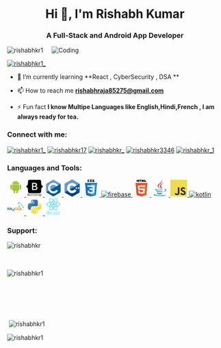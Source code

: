<h1 align="center">Hi 👋, I'm Rishabh Kumar </h1>
<h3 align="center">A Full-Stack and Android App Developer </h3>

<img align="right" alt="Coding" width="400" src="https://media0.giphy.com/media/qgQUggAC3Pfv687qPC/giphy.gif?cid=ecf05e47te9nldnqtkes3to5056qvduvpmkhqxr9qu6fz6si&rid=giphy.gif&ct=g">


<p align="left"> <img src="https://komarev.com/ghpvc/?username=rishabhkr1&label=Profile%20views&color=0e75b6&style=flat" alt="rishabhkr1" /> </p>

<p align="left"> <a href="https://twitter.com/rishabhkr1_" target="blank"><img src="https://img.shields.io/twitter/follow/rishabhkr1_?logo=twitter&style=for-the-badge" alt="rishabhkr1_" /></a> </p>

- 🌱 I’m currently learning **React , CyberSecurity , DSA **

- 📫 How to reach me **rishabhraja85275@gmail.com**

- ⚡ Fun fact **I know Multipe Languages like English,Hindi,French , I am always ready for tea.**

<h3 align="left">Connect with me:</h3>
<p align="left">
<a href="https://twitter.com/rishabhkr1_" target="blank"><img align="center" src="https://raw.githubusercontent.com/rahuldkjain/github-profile-readme-generator/master/src/images/icons/Social/twitter.svg" alt="rishabhkr1_" height="30" width="40" /></a>
<a href="https://linkedin.com/in/rishabhkr17" target="blank"><img align="center" src="https://raw.githubusercontent.com/rahuldkjain/github-profile-readme-generator/master/src/images/icons/Social/linked-in-alt.svg" alt="rishabhkr17" height="30" width="40" /></a>
<a href="https://instagram.com/rishabhkr_" target="blank"><img align="center" src="https://raw.githubusercontent.com/rahuldkjain/github-profile-readme-generator/master/src/images/icons/Social/instagram.svg" alt="rishabhkr_" height="30" width="40" /></a>
<a href="https://www.youtube.com/c/@rishabhkr3346" target="blank"><img align="center" src="https://raw.githubusercontent.com/rahuldkjain/github-profile-readme-generator/master/src/images/icons/Social/youtube.svg" alt="rishabhkr3346" height="30" width="40" /></a>
<a href="https://www.leetcode.com/rishabhkr_1" target="blank"><img align="center" src="https://raw.githubusercontent.com/rahuldkjain/github-profile-readme-generator/master/src/images/icons/Social/leet-code.svg" alt="rishabhkr_1" height="30" width="40" /></a>
</p>

<h3 align="left">Languages and Tools:</h3>
<p align="left"> <a href="https://developer.android.com" target="_blank" rel="noreferrer"> <img src="https://raw.githubusercontent.com/devicons/devicon/master/icons/android/android-original-wordmark.svg" alt="android" width="40" height="40"/> </a> <a href="https://getbootstrap.com" target="_blank" rel="noreferrer"> <img src="https://raw.githubusercontent.com/devicons/devicon/master/icons/bootstrap/bootstrap-plain-wordmark.svg" alt="bootstrap" width="40" height="40"/> </a> <a href="https://www.cprogramming.com/" target="_blank" rel="noreferrer"> <img src="https://raw.githubusercontent.com/devicons/devicon/master/icons/c/c-original.svg" alt="c" width="40" height="40"/> </a> <a href="https://www.w3schools.com/cpp/" target="_blank" rel="noreferrer"> <img src="https://raw.githubusercontent.com/devicons/devicon/master/icons/cplusplus/cplusplus-original.svg" alt="cplusplus" width="40" height="40"/> </a> <a href="https://www.w3schools.com/css/" target="_blank" rel="noreferrer"> <img src="https://raw.githubusercontent.com/devicons/devicon/master/icons/css3/css3-original-wordmark.svg" alt="css3" width="40" height="40"/> </a> <a href="https://firebase.google.com/" target="_blank" rel="noreferrer"> <img src="https://www.vectorlogo.zone/logos/firebase/firebase-icon.svg" alt="firebase" width="40" height="40"/> </a> <a href="https://www.w3.org/html/" target="_blank" rel="noreferrer"> <img src="https://raw.githubusercontent.com/devicons/devicon/master/icons/html5/html5-original-wordmark.svg" alt="html5" width="40" height="40"/> </a> <a href="https://www.java.com" target="_blank" rel="noreferrer"> <img src="https://raw.githubusercontent.com/devicons/devicon/master/icons/java/java-original.svg" alt="java" width="40" height="40"/> </a> <a href="https://developer.mozilla.org/en-US/docs/Web/JavaScript" target="_blank" rel="noreferrer"> <img src="https://raw.githubusercontent.com/devicons/devicon/master/icons/javascript/javascript-original.svg" alt="javascript" width="40" height="40"/> </a> <a href="https://kotlinlang.org" target="_blank" rel="noreferrer"> <img src="https://www.vectorlogo.zone/logos/kotlinlang/kotlinlang-icon.svg" alt="kotlin" width="40" height="40"/> </a> <a href="https://www.mysql.com/" target="_blank" rel="noreferrer"> <img src="https://raw.githubusercontent.com/devicons/devicon/master/icons/mysql/mysql-original-wordmark.svg" alt="mysql" width="40" height="40"/> </a> <a href="https://www.python.org" target="_blank" rel="noreferrer"> <img src="https://raw.githubusercontent.com/devicons/devicon/master/icons/python/python-original.svg" alt="python" width="40" height="40"/> </a> <a href="https://reactjs.org/" target="_blank" rel="noreferrer"> <img src="https://raw.githubusercontent.com/devicons/devicon/master/icons/react/react-original-wordmark.svg" alt="react" width="40" height="40"/> </a> </p>

<h3 align="left">Support:</h3>
<p><a href="https://www.buymeacoffee.com/rishabhkr"> <img align="left" src="https://cdn.buymeacoffee.com/buttons/v2/default-yellow.png" height="50" width="210" alt="rishabhkr" /></a></p><br><br>
<br>

<p><img align="left" src="https://github-readme-stats.vercel.app/api/top-langs?username=rishabhkr1&show_icons=true&locale=en&layout=compact" alt="rishabhkr1" /></p>
<br>
<br>
<br>
<br>
<br>
<br>
<p>&nbsp;<img align="center" src="https://github-readme-stats.vercel.app/api?username=rishabhkr1&show_icons=true&locale=en" alt="rishabhkr1" /></p>
<p><img align="center" src="https://github-readme-streak-stats.herokuapp.com/?user=rishabhkr1&" alt="rishabhkr1" /></p>
